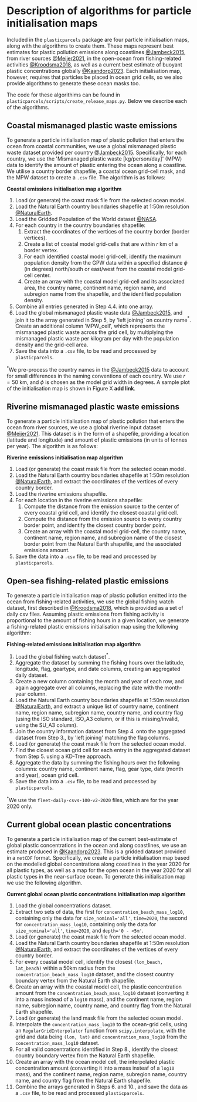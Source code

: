 # Description of algorithms for particle initialisation maps
Included in the `plasticparcels` package are four particle initialisation maps, along with the algorithms to create them. These maps represent best estimates for plastic pollution emissions along coastlines [@Jambeck2015](http://dx.doi.org/10.1126/science.1260352), from river sources [@Meijer2021](http://dx.doi.org/10.1126/sciadv.aaz5803), in the open-ocean from fishing-related activities [@Kroodsma2018](http://dx.doi.org/10.1126/science.aao5646), as well as a current best estimate of buoyant plastic concentrations globally [@Kaandorp2023](http://dx.doi.org/10.1038/s41561-023-01216-0).
Each initialisation map, however, requires that particles be placed in ocean grid cells, so we also provide algorithms to generate these ocean masks too.

The code for these algorithims can be found in `plasticparcels/scripts/create_release_maps.py`. Below we describe each of the algorithms.


## Coastal mismanaged plastic waste emissions <a name="coastalrelease"></a>
To generate a particle initialisation map of plastic pollution that enters the ocean from coastal communities, we use a global mismanaged plastic waste dataset provided per country [@Jambeck2015](http://dx.doi.org/10.1126/science.1260352). Specifically, for each country, we use the 'Mismanaged plastic waste [kg/person/day]' (MPW) data to identify the amount of plastic entering the ocean along a coastline. We utilise a country border shapefile, a coastal ocean grid-cell mask, and the MPW dataset to create a `.csv` file. The algorithm is as follows:


**Coastal emissions initialisation map algorithm**
1. Load (or generate) the coast mask file from the selected ocean model.
2. Load the Natural Earth country boundaries shapefile at 1:50m resolution [@NaturalEarth](https://www.naturalearthdata.com/downloads/50m-cultural-vectors/).
3. Load the Gridded Population of the World dataset [@NASA](https://sedac.ciesin.columbia.edu/data/collection/gpw-v4).
4. For each country in the country boundaries shapefile:
    1. Extract the coordinates of the vertices of the country border (border vertices).
    2. Create a list of coastal model grid-cells that are within $r$ km of a border vertex.
    3. For each identified coastal model grid-cell, identify the maximum population density from the GPW data within a specified distance $\phi$ (in degrees) north/south or east/west from the coastal model grid-cell center.
    4. Create an array with the coastal model grid-cell and its associated area, the country name, continent name, region name, and subregion name from the shapefile, and the identified population density.
5. Combine all entries generated in Step 4.4. into one array.
6. Load the global mismanaged plastic waste data [@Jambeck2015](http://dx.doi.org/10.1126/science.1260352), and join it to the array generated in Step 5, by 'left joining' on country name$^*$. Create an additional column 'MPW_cell', which represents the mismanaged plastic waste across the grid cell, by multiplying the mismanaged plastic waste per kilogram per day with the population density and the grid-cell area.
7. Save the data into a `.csv` file, to be read and processed by `plasticparcels`.


$^*$We pre-process the country names in the [@Jambeck2015](http://dx.doi.org/10.1126/science.1260352) data to account for small differences in the naming conventions of each country. We use $`r=50`$ km, and $`\phi`$ is chosen as the model grid width in degrees. A sample plot of the initialisation map is shown in Figure X **add link**.

## Riverine mismanaged plastic waste emissions <a name="riverrelease"></a>
To generate a particle initialisation map of plastic pollution that enters the ocean from river sources, we use a global riverine input dataset [@Meijer2021](http://dx.doi.org/10.1126/sciadv.aaz5803). This dataset is in the form of a shapefile, providing a location (latitude and longitude) and amount of plastic emissions (in units of tonnes per year). The algorithm is as follows:

**Riverine emissions initialisation map algorithm**
1. Load (or generate) the coast mask file from the selected ocean model.
2. Load the Natural Earth country boundaries shapefile at 1:50m resolution [@NaturalEarth](https://www.naturalearthdata.com/downloads/50m-cultural-vectors/), and extract the coordinates of the vertices of every country border.
3. Load the riverine emissions shapefile.
4. For each location in the riverine emissions shapefile:
    1. Compute the distance from the emission source to the center of every coastal grid cell, and identify the closest coastal grid cell.
    2. Compute the distance from the emission source to every country border point, and identify the closest country border point.
    3. Create an array with the coastal model grid-cell, the country name, continent name, region name, and subregion name of the closest border point from the Natural Earth shapefile, and the associated emissions amount.
5. Save the data into a `.csv` file, to be read and processed by `plasticparcels`.


## Open-sea fishing-related plastic emissions <a name="fishingrelease"></a>
To generate a particle initialisation map of plastic pollution emitted into the ocean from fishing-related activities, we use the global fishing watch dataset, first described in [@Kroodsma2018](http://dx.doi.org/10.1126/science.aao5646), which is provided as a set of daily csv files. Assuming plastic emissions from fishing activity is proportional to the amount of fishing hours in a given location, we generate a fishing-related plastic emissions initialisation map using the following algorithm:

**Fishing-related emissions initialisation map algorithm**
1. Load the global fishing watch dataset$^*$.
2. Aggregate the dataset by summing the fishing hours over the latitude, longitude, flag, geartype, and date columns, creating an aggregated daily dataset.
3. Create a new column containing the month and year of each row, and again aggregate over all columns, replacing the date with the month-year column.
4. Load the Natural Earth country boundaries shapefile at 1:50m resolution [@NaturalEarth](https://www.naturalearthdata.com/downloads/50m-cultural-vectors/), and extract a unique list of country name, continent name, region name, subregion name, country name, and country flag (using the ISO standard, ISO_A3 column, or if this is missing/invalid, using the SU_A3 column).
5. Join the country information dataset from Step 4. onto the aggregated dataset from Step 3., by 'left joining' matching the flag columns.
6. Load (or generate) the coast mask file from the selected ocean model.
7. Find the closest ocean grid cell for each entry in the aggregated dataset from Step 5. using a KD-Tree approach.
8. Aggregate the data by summing the fishing hours over the following columns: country name, continent name, flag, gear type, date (month and year), ocean grid cell.
9. Save the data into a `.csv` file, to be read and processed by `plasticparcels`.

$^*$We use the `fleet-daily-csvs-100-v2-2020` files, which are for the year 2020 only.


## Current global ocean plastic concentrations <a name="staterelease"></a>
To generate a particle initialisation map of the current best-estimate of global plastic concentrations in the ocean and along coastlines, we use an estimate produced in [@Kaandorp2023](http://dx.doi.org/10.1038/s41561-023-01216-0). This is a gridded dataset provided in a `netCDF` format. Specifically, we create a particle initialisation map based on the modelled global concentrations along coastlines in the year 2020 for all plastic types, as well as a map for the open ocean in the year 2020 for all plastic types in the near-surface ocean. To generate this initialisation map we use the following algorithm.

**Current global ocean plastic concentrations initialisation map algorithm**
1. Load the global concentrations dataset.
2. Extract two sets of data, the first for `concentration_beach_mass_log10`, containing only the data for `size_nominal='all'`, `time=2020`, the second for `concentration_mass_log10`, containing only the data for `size_nominal='all'`, `time=2020`, and `depth='0 - <5m'`.
3. Load (or generate) the coast mask file from the selected ocean model.
4. Load the Natural Earth country boundaries shapefile at 1:50m resolution [@NaturalEarth](https://www.naturalearthdata.com/downloads/50m-cultural-vectors/), and extract the coordinates of the vertices of every country border.
5. For every coastal model cell, identify the closest `(lon_beach, lat_beach)` within a 50km radius from the `concentration_beach_mass_log10` dataset, and the closest country boundary vertex from the Natural Earth shapefile.
6. Create an array with the coastal model cell, the plastic concentration amount from the `concentration_beach_mass_log10` dataset (converting it into a mass instead of a `log10` mass), and the continent name, region name, subregion name, country name, and country flag from the Natural Earth shapefile.
7. Load (or generate) the land mask file from the selected ocean model.
8. Interpolate the `concentration_mass_log10` to the ocean-grid cells, using  an `RegularGridInterpolator` function from `scipy.interpolate`, with the grid and data being `(lon, lat)` and `concentration_mass_log10` from the `concentration_mass_log10` dataset.
9. For all valid concentrations identified in Step 8., identify the closest country boundary vertex from the Natural Earth shapefile.
10. Create an array with the ocean model cell, the interpolated plastic concentration amount (converting it into a mass insteaf of a `log10` mass), and the continent name, region name, subregion name, country name, and country flag from the Natural Earth shapefile.
11. Combine the arrays generated in Steps 6. and 10., and save the data as a `.csv` file, to be read and processed `plasticparcels`.